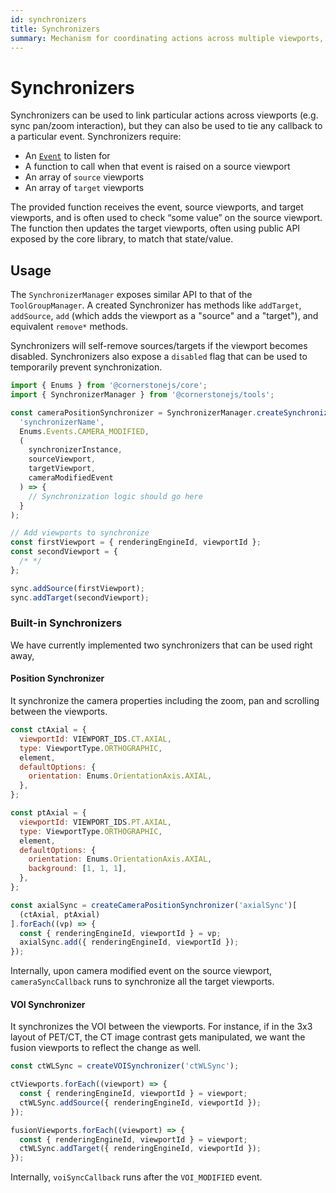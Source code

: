 ```yaml
---
id: synchronizers
title: Synchronizers
summary: Mechanism for coordinating actions across multiple viewports, enabling synchronization of camera position, windowing levels, and other visualization parameters
---
```


# Synchronizers

Synchronizers can be used to link particular actions across viewports (e.g. sync pan/zoom interaction), but they can also be used to tie any callback to a particular event. Synchronizers require:

- An [`Event`](/docs/api/core/namespaces/enums/enumerations/events) to listen for
- A function to call when that event is raised on a source viewport
- An array of `source` viewports
- An array of `target` viewports

The provided function receives the event, source viewports, and target viewports, and is often used to check “some value” on the source viewport. The function then updates the target viewports, often using public API exposed by the core library, to match that state/value.

## Usage

The `SynchronizerManager` exposes similar API to that of the `ToolGroupManager`. A
created Synchronizer has methods like `addTarget`, `addSource`, `add` (which adds
the viewport as a "source" and a "target"), and equivalent `remove*` methods.

Synchronizers will self-remove sources/targets if the viewport becomes disabled.
Synchronizers also expose a `disabled` flag that can be used to temporarily prevent
synchronization.

```js
import { Enums } from '@cornerstonejs/core';
import { SynchronizerManager } from '@cornerstonejs/tools';

const cameraPositionSynchronizer = SynchronizerManager.createSynchronizer(
  'synchronizerName',
  Enums.Events.CAMERA_MODIFIED,
  (
    synchronizerInstance,
    sourceViewport,
    targetViewport,
    cameraModifiedEvent
  ) => {
    // Synchronization logic should go here
  }
);

// Add viewports to synchronize
const firstViewport = { renderingEngineId, viewportId };
const secondViewport = {
  /* */
};

sync.addSource(firstViewport);
sync.addTarget(secondViewport);
```

### Built-in Synchronizers

We have currently implemented two synchronizers that can be used right away,

#### Position Synchronizer

It synchronize the camera properties including the zoom, pan and scrolling between the viewports.

```js
const ctAxial = {
  viewportId: VIEWPORT_IDS.CT.AXIAL,
  type: ViewportType.ORTHOGRAPHIC,
  element,
  defaultOptions: {
    orientation: Enums.OrientationAxis.AXIAL,
  },
};

const ptAxial = {
  viewportId: VIEWPORT_IDS.PT.AXIAL,
  type: ViewportType.ORTHOGRAPHIC,
  element,
  defaultOptions: {
    orientation: Enums.OrientationAxis.AXIAL,
    background: [1, 1, 1],
  },
};

const axialSync = createCameraPositionSynchronizer('axialSync')[
  (ctAxial, ptAxial)
].forEach((vp) => {
  const { renderingEngineId, viewportId } = vp;
  axialSync.add({ renderingEngineId, viewportId });
});
```

Internally, upon camera modified event on the source viewport, `cameraSyncCallback` runs to synchronize all the target viewports.

#### VOI Synchronizer

It synchronizes the VOI between the viewports. For instance, if in the 3x3 layout of PET/CT, the CT image contrast gets manipulated, we want the fusion viewports to reflect the change as well.

```js
const ctWLSync = createVOISynchronizer('ctWLSync');

ctViewports.forEach((viewport) => {
  const { renderingEngineId, viewportId } = viewport;
  ctWLSync.addSource({ renderingEngineId, viewportId });
});

fusionViewports.forEach((viewport) => {
  const { renderingEngineId, viewportId } = viewport;
  ctWLSync.addTarget({ renderingEngineId, viewportId });
});
```

Internally, `voiSyncCallback` runs after the `VOI_MODIFIED` event.
